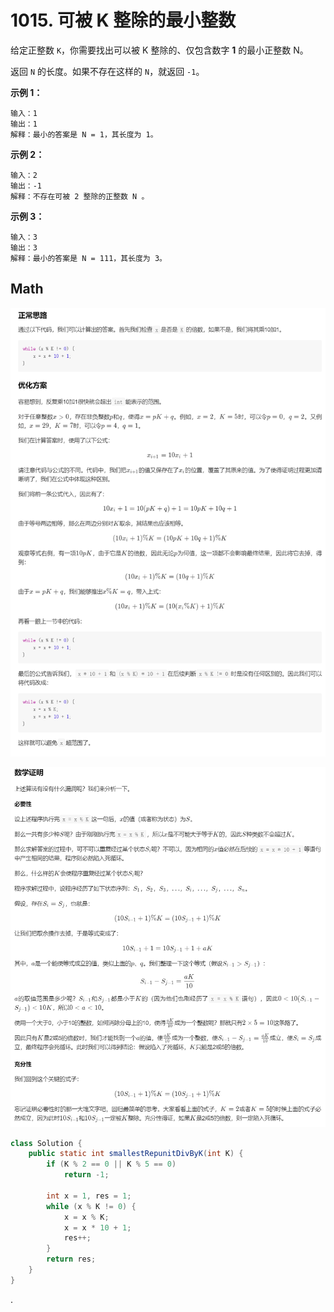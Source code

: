 # 1015. 可被 K 整除的最小整数

给定正整数 `K`，你需要找出可以被 K 整除的、仅包含数字 **1** 的最小正整数 N。

返回 `N` 的长度。如果不存在这样的 `N`，就返回 `-1`。



**示例 1：**

```
输入：1
输出：1
解释：最小的答案是 N = 1，其长度为 1。
```

**示例 2：**

```
输入：2
输出：-1
解释：不存在可被 2 整除的正整数 N 。
```

**示例 3：**

```
输入：3
输出：3
解释：最小的答案是 N = 111，其长度为 3。
```



## Math

![](pic/1015_01.png)

![](pic/1015_02.png)

```java
class Solution {
    public static int smallestRepunitDivByK(int K) {
        if (K % 2 == 0 || K % 5 == 0)
            return -1;

        int x = 1, res = 1;
        while (x % K != 0) {
            x = x % K;
            x = x * 10 + 1;
            res++;
        }
        return res;
    }
}
```

.